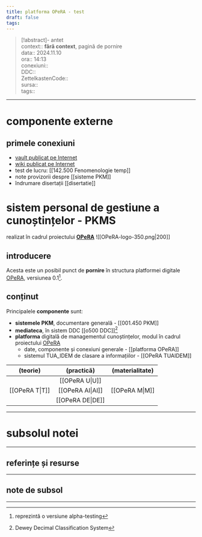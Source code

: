 ```yaml
---
title: platforma OPeRA - test
draft: false
tags:
---
```

> [!abstract]- antet  
> context:: __fără context__, pagină de pornire   
> data:: 2024.11.10  
> ora:: 14:13  
> conexiuni::  
> DDC::  
> ZettelkastenCode::  
> sursa::  
> tags::  


---

# componente externe
## primele conexiuni
- [vault publicat pe Internet](https://arhadrian.github.io/work/)
- [wiki publicat pe Internet](https://opera.tiddlyhost.com/)
- test de lucru: [[142.500 Fenomenologie temp]]
- note provizorii despre [[sisteme PKM]]
- îndrumare disertații [[disertatie]]
# sistem personal de gestiune a cunoștințelor - PKMS
realizat în cadrul proiectului [**OPeRA**](https://opera-phd.org/)
![[OPeRA-logo-350.png|200]]
## introducere
Acesta este un posibil punct de **pornire** în structura platformei digitale [OPeRA](https://opera-phd.org/), versiunea 0.1[^1].
## conținut
Principalele **componente** sunt:
- **sistemele PKM**, documentare generală - [[001.450 PKM]]
- **mediateca**, în sistem DDC [[o500 DDC]][^2]
- **platforma** digitală de managementul cunoștințelor, modul în cadrul proiectului [OPeRA](https://opera-phd.org/)
	- date, componente și conexiuni generale - [[platforma OPeRA]]
	- sistemul TUA_IDEM de clasare a informațiilor - [[OPeRA TUAIDEM]]

|    (teorie)    |    (practică)    | (materialitate) |
|:--------------:|:----------------:|:---------------:|
|                |  [[OPeRA U\|U]]  |                 |
| [[OPeRA T\|T]] | [[OPeRA AI\|AI]] | [[OPeRA M\|M]]  |
|                | [[OPeRA DE\|DE]] |                 |


---
# subsolul notei
---
## referințe și resurse


---
## note de subsol
---
[^1]: reprezintă o versiune alpha-testing
[^2]: Dewey Decimal Classification System